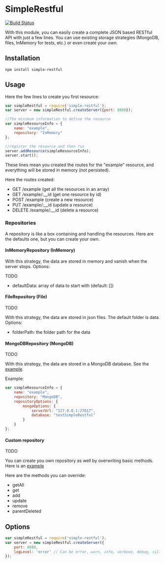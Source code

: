 # SimpleRestful

[![Build Status](https://travis-ci.org/epayet/SimpleRestJS.svg?branch=v2)](https://travis-ci.org/epayet/SimpleRestJS)

With this module, you can easily create a complete JSON based RESTful API with just a few lines.
You can use existing storage strategies (MongoDB, files, InMemory for tests, etc.) or even create your own.

## Installation

`npm install simple-restful`

## Usage

Here the few lines to create you first resource:

```javascript
var simpleRestful = require('simple-restful');
var server = new simpleRestful.createServer({port: 8080});

//The minimum information to define the resource
var simpleResourceInfo = {
    name: "example",
    repository: "InMemory"
};

//register the resource and then run
server.addResource(simpleResourceInfo);
server.start();
```

These lines mean you created the routes for the "example" resource, and everything will be stored in memory 
(not persisted).

Here the routes created:

* GET       /example            (get all the resources in an array)
* GET       /example/:__id      (get one resource by id)
* POST      /example            (create a new resource)
* PUT       /example/:__id      (update a resource)
* DELETE    /example/:__id      (delete a resource)

### Repositories

A repository is like a box containing and handling the resources. Here are the defaults one, but you can create your own.

#### InMemoryRepository (InMemory)

With this strategy, the data are stored in memory and vanish when the server stops. Options:

TODO

* defaultData: array of data to start with (default: [])

#### FileRepository (File)

TODO

With this strategy, the data are stored in json files. The default folder is data. Options:

* folderPath: the folder path for the data

#### MongoDBRepository (MongoDB)

TODO

With this strategy, the data are stored in a MongoDB database. See the 
[example](https://github.com/epayet/SimpleRestJS/blob/master/examples/mongoDB.js). 

Example:

```javascript
var simpleResourceInfo = {
    name: "example",
    repository: "MongoDB",
    repositoryOptions: {
        mongoOptions: {
            serverUrl: "127.0.0.1:27017",
            database: "testSimpleRestful"
        }
    }
};
```

#### Custom repository
 
TODO

You can create you own repository as well by overwriting basic methods. Here is an 
[example](https://github.com/epayet/SimpleRestJS/blob/master/examples/customRepository.js)

Here are the methods you can override:

* getAll
* get
* add
* update
* remove
* parentDeleted

## Options

```javascript
var simpleRestful = require('simple-restful');
var server = new simpleRestful.createServer({
    port: 8080,
    logLevel: 'error' // Can be error, warn, info, verbose, debug, silly
});
```
